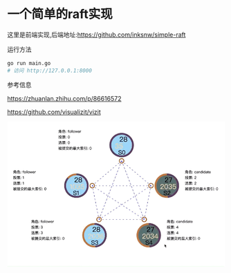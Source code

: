 # 一个简单的raft实现

这里是前端实现,后端地址:https://github.com/inksnw/simple-raft

运行方法

```bash
go run main.go
# 访问 http://127.0.0.1:8000
```

参考信息

https://zhuanlan.zhihu.com/p/86616572

https://github.com/visualizit/vizit

![iShot_2022-06-18_00.34.58](./iShot_2022-06-18_00.34.58.gif)
